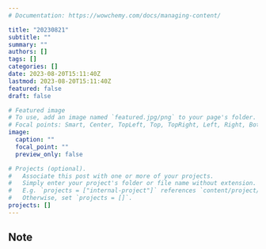 ```yaml
---
# Documentation: https://wowchemy.com/docs/managing-content/

title: "20230821"
subtitle: ""
summary: ""
authors: []
tags: []
categories: []
date: 2023-08-20T15:11:40Z
lastmod: 2023-08-20T15:11:40Z
featured: false
draft: false

# Featured image
# To use, add an image named `featured.jpg/png` to your page's folder.
# Focal points: Smart, Center, TopLeft, Top, TopRight, Left, Right, BottomLeft, Bottom, BottomRight.
image:
  caption: ""
  focal_point: ""
  preview_only: false

# Projects (optional).
#   Associate this post with one or more of your projects.
#   Simply enter your project's folder or file name without extension.
#   E.g. `projects = ["internal-project"]` references `content/project/deep-learning/index.md`.
#   Otherwise, set `projects = []`.
projects: []
---
```


## Note

